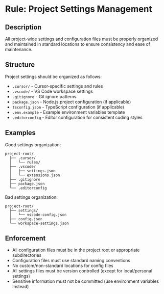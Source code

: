 # Rule: Project Settings Management

## Description

All project-wide settings and configuration files must be properly organized and
maintained in standard locations to ensure consistency and ease of maintenance.

## Structure

Project settings should be organized as follows:

- `.cursor/` - Cursor-specific settings and rules
- `.vscode/` - VS Code workspace settings
- `.gitignore` - Git ignore patterns
- `package.json` - Node.js project configuration (if applicable)
- `tsconfig.json` - TypeScript configuration (if applicable)
- `.env.example` - Example environment variables template
- `.editorconfig` - Editor configuration for consistent coding styles

## Examples

Good settings organization:

```text
project-root/
  ├── .cursor/
  │   └── rules/
  ├── .vscode/
  │   ├── settings.json
  │   └── extensions.json
  ├── .gitignore
  ├── package.json
  └── .editorconfig
```

Bad settings organization:

```text
project-root/
  ├── settings/
  │   └── vscode-config.json
  ├── config.json
  └── workspace-settings.json
```

## Enforcement

- All configuration files must be in the project root or appropriate
  subdirectories
- Configuration files must use standard naming conventions
- No custom/non-standard locations for config files
- All settings files must be version controlled (except for local/personal
  settings)
- Sensitive information must not be committed (use environment variables
  instead)
